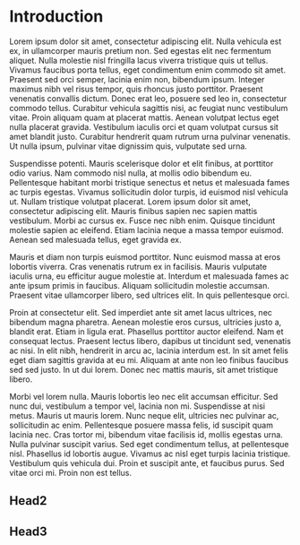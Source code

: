 # Introduction

Lorem ipsum dolor sit amet, consectetur adipiscing elit. Nulla vehicula est ex, in ullamcorper mauris pretium non. Sed egestas elit nec fermentum aliquet. Nulla molestie nisl fringilla lacus viverra tristique quis ut tellus. Vivamus faucibus porta tellus, eget condimentum enim commodo sit amet. Praesent sed orci semper, lacinia enim non, bibendum ipsum. Integer maximus nibh vel risus tempor, quis rhoncus justo porttitor. Praesent venenatis convallis dictum. Donec erat leo, posuere sed leo in, consectetur commodo tellus. Curabitur vehicula sagittis nisi, ac feugiat nunc vestibulum vitae. Proin aliquam quam at placerat mattis. Aenean volutpat lectus eget nulla placerat gravida. Vestibulum iaculis orci et quam volutpat cursus sit amet blandit justo. Curabitur hendrerit quam rutrum urna pulvinar venenatis. Ut nulla ipsum, pulvinar vitae dignissim quis, vulputate sed urna.

Suspendisse potenti. Mauris scelerisque dolor et elit finibus, at porttitor odio varius. Nam commodo nisl nulla, at mollis odio bibendum eu. Pellentesque habitant morbi tristique senectus et netus et malesuada fames ac turpis egestas. Vivamus sollicitudin dolor turpis, id euismod nisl vehicula ut. Nullam tristique volutpat placerat. Lorem ipsum dolor sit amet, consectetur adipiscing elit. Mauris finibus sapien nec sapien mattis vestibulum. Morbi ac cursus ex. Fusce nec nibh enim. Quisque tincidunt molestie sapien ac eleifend. Etiam lacinia neque a massa tempor euismod. Aenean sed malesuada tellus, eget gravida ex.

Mauris et diam non turpis euismod porttitor. Nunc euismod massa at eros lobortis viverra. Cras venenatis rutrum ex in facilisis. Mauris vulputate iaculis urna, eu efficitur augue molestie at. Interdum et malesuada fames ac ante ipsum primis in faucibus. Aliquam sollicitudin molestie accumsan. Praesent vitae ullamcorper libero, sed ultrices elit. In quis pellentesque orci.

Proin at consectetur elit. Sed imperdiet ante sit amet lacus ultrices, nec bibendum magna pharetra. Aenean molestie eros cursus, ultricies justo a, blandit erat. Etiam in ligula erat. Phasellus porttitor auctor eleifend. Nam et consequat lectus. Praesent lectus libero, dapibus ut tincidunt sed, venenatis ac nisi. In elit nibh, hendrerit in arcu ac, lacinia interdum est. In sit amet felis eget diam sagittis gravida at eu mi. Aliquam at ante non leo finibus faucibus sed sed justo. In ut dui lorem. Donec nec mattis mauris, sit amet tristique libero.

Morbi vel lorem nulla. Mauris lobortis leo nec elit accumsan efficitur. Sed nunc dui, vestibulum a tempor vel, lacinia non mi. Suspendisse at nisi metus. Mauris ut mauris lorem. Nunc neque elit, ultricies nec pulvinar ac, sollicitudin ac enim. Pellentesque posuere massa felis, id suscipit quam lacinia nec. Cras tortor mi, bibendum vitae facilisis id, mollis egestas urna. Nulla pulvinar suscipit varius. Sed eget condimentum tellus, at pellentesque nisl. Phasellus id lobortis augue. Vivamus ac nisl eget turpis lacinia tristique. Vestibulum quis vehicula dui. Proin et suscipit ante, et faucibus purus. Sed vitae orci mi. Proin non est tellus.

## Head2

## Head3